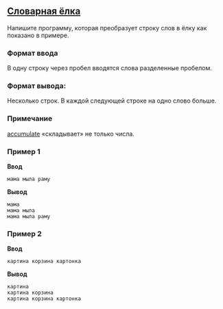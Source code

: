 ## [Словарная ёлка](../../../solutions/3.4/34_d.py)

Напишите программу, которая преобразует строку слов в ёлку как показано в примере.

### Формат ввода

В одну строку через пробел вводятся слова разделенные пробелом.

### Формат вывода:

Несколько строк. В каждой следующей строке на одно слово больше.

### Примечание

[accumulate](https://docs.python.org/3/library/itertools.html#itertools.accumulate) «складывает» не только числа.

### Пример 1

__Ввод__
```plaintext
мама мыла раму
```

__Вывод__
```plaintext
мама
мама мыла
мама мыла раму
```

### Пример 2

__Ввод__
```plaintext
картина корзина картонка
```

__Вывод__
```plaintext
картина
картина корзина
картина корзина картонка
```